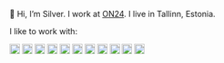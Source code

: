 👋 Hi, I’m Silver. I work at [ON24](https://www.on24.ee). I live in Tallinn, Estonia.

I like to work with:

![html](https://user-images.githubusercontent.com/20640350/204134583-08a27e67-5053-468f-9b0f-6552dc1d8d0f.png)
![css](https://user-images.githubusercontent.com/20640350/204134594-14692650-4ce6-4acb-891d-51a7acfcb926.png)
![saas](https://user-images.githubusercontent.com/20640350/204134588-c7c71797-f743-4e72-b717-409e10600332.png)
![tailwind css](https://user-images.githubusercontent.com/20640350/204134590-e0ad0169-36e3-45b0-a29c-a153123a9757.png)
![javascript](https://user-images.githubusercontent.com/20640350/204134586-d020602e-03dc-4c28-873c-9b50fbf3d0e8.png)
![typescript](https://user-images.githubusercontent.com/20640350/204134591-b07ffc90-bf05-4212-b68c-aa95f0d7fcce.png)
![vue](https://user-images.githubusercontent.com/20640350/204134592-06bbc9ff-4652-4d3e-8823-b5323e1bd5f6.png)
![angular](https://user-images.githubusercontent.com/20640350/204134593-7ec2197a-b002-48c8-a6d7-cdaf3139e5a0.png)
![java](https://user-images.githubusercontent.com/20640350/204134585-76c8455e-464a-4038-bfde-ad7fa08040ad.png)
![spring](https://user-images.githubusercontent.com/20640350/204134589-fb3ba9c1-1ebf-479a-8f79-1a783f0c9c67.png)
![postgresql](https://user-images.githubusercontent.com/20640350/204134587-bbe76253-bc9c-4e19-bd94-64c2fb34a56c.png)

<style>
  img { 
    height: 18px;
  }
</style>
